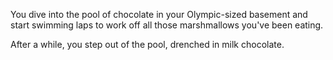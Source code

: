 You dive into the pool of chocolate in your Olympic-sized basement
and start swimming laps to work off all those marshmallows you've
been eating.

After a while, you step out of the pool, drenched in milk chocolate.
